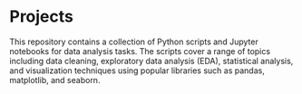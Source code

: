 # Projects
This repository contains a collection of Python scripts and Jupyter notebooks for data analysis tasks. The scripts cover a range of topics including data cleaning, exploratory data analysis (EDA), statistical analysis, and visualization techniques using popular libraries such as pandas, matplotlib, and seaborn. 
